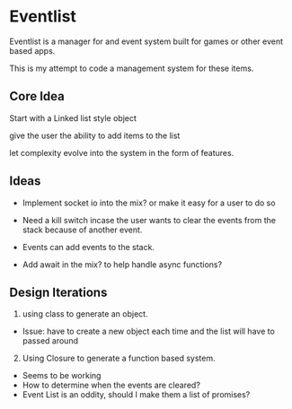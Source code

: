 # Eventlist

Eventlist is a manager for and event system built for games or other event based apps.

This is my attempt to code a management system for these items.

## Core Idea

Start with a Linked list style object

give the user the ability to add items to the list 

let complexity evolve into the system in the form of features.

## Ideas

- Implement socket io into the mix? or make it easy for a user to do so

- Need a kill switch incase the user wants to clear the events from the stack because of another event.

- Events can add events to the stack.

- Add await in the mix? to help handle async functions?

## Design Iterations

1. using class to generate an object.
  * Issue: have to create a new object each time and the list will have to passed around
2. Using Closure to generate a function based system.
  * Seems to be working
  * How to determine when the events are cleared?
  * Event List is an oddity, should I make them a list of promises?

